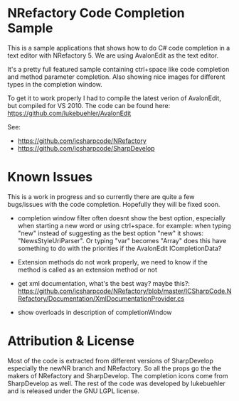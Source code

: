 NRefactory Code Completion Sample
=================================
This is a sample applications that shows how to do C# code completion in a text editor with NRefactory 5. We are using AvalonEdit as the text editor.

It's a pretty full featured sample containing ctrl+space like code completion and method parameter completion. Also showing nice images for different types in the completion window.

To get it to work properly I had to compile the latest verion of AvalonEdit, but compiled for VS 2010. The code can be found here:
https://github.com/lukebuehler/AvalonEdit

See:
 * https://github.com/icsharpcode/NRefactory
 * https://github.com/icsharpcode/SharpDevelop


Known Issues
=================================
This is a work in progress and so currently there are quite a few bugs/issues with the code completion. Hopefully they will be fixed soon.

  - completion window filter often doesnt show the best option, especially when starting a new word or using ctrl+space.
     for example: when typing "new" instead of suggesting as the best option "new" it shows: "NewsStyleUriParser". Or typing "var" becomes "Array"
     does this have something to do with the priorities if the AvalonEdit ICompletionData?

  - Extension methods do not work properly, we need to know if the method is called as an extension method or not
  - get xml documentation, what's the best way?
     maybe this?: https://github.com/icsharpcode/NRefactory/blob/master/ICSharpCode.NRefactory/Documentation/XmlDocumentationProvider.cs
  - show overloads in description of completionWindow

Attribution & License
=================================
Most of the code is extracted from different versions of SharpDevelop especially the newNR branch and NRefactory. So all the props go the the makers of NRefactory and SharpDevelop.
The completion icons come from SharpDevelop as well. 
The rest of the code was developed by lukebuehler and is released under the GNU LGPL license.

